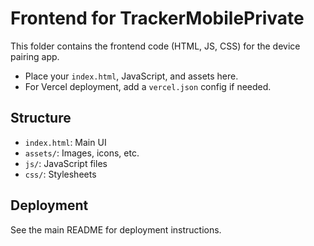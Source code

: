 # Frontend for TrackerMobilePrivate

This folder contains the frontend code (HTML, JS, CSS) for the device pairing app.

- Place your `index.html`, JavaScript, and assets here.
- For Vercel deployment, add a `vercel.json` config if needed.

## Structure
- `index.html`: Main UI
- `assets/`: Images, icons, etc.
- `js/`: JavaScript files
- `css/`: Stylesheets

## Deployment
See the main README for deployment instructions.
